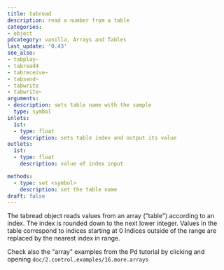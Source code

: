 ```yaml
---
title: tabread
description: read a number from a table
categories:
- object
pdcategory: vanilla, Arrays and Tables
last_update: '0.43'
see_also:
- tabplay~
- tabread4
- tabreceive~
- tabsend~
- tabwrite
- tabwrite~
arguments:
- description: sets table name with the sample
  type: symbol
inlets:
  1st:
  - type: float
    description: sets table index and output its value
outlets:
  1st:
  - type: float
    description: value of index input

methods:
  - type: set <symbol>
    description: set the table name
draft: false
---
```

The tabread object reads values from an array ("table") according to an index. The index is rounded down to the next lower integer. Values in the table correspond to indices starting at 0 Indices outside of the range are replaced by the nearest index in range.

Check also the "array" examples from the Pd tutorial by clicking and opening `doc/2.control.examples/16.more.arrays`
